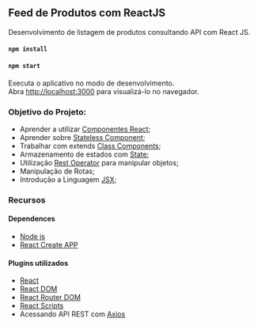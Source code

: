 ## Feed de Produtos com ReactJS

Desenvolvimento de listagem de produtos consultando API com React JS. 
#### `npm install`
#### `npm start`
Executa o aplicativo no modo de desenvolvimento.<br>
Abra [http://localhost:3000](http://localhost:3000) para visualizá-lo no navegador.

### Objetivo do Projeto:
- Aprender a utilizar [Componentes React](https://medium.com/the-andela-way/understanding-react-components-37f841c1f3bb#targetText=Components%20are%20the%20building%20blocks,(User%20Interface)%20should%20appear.);
- Aprender sobre [Stateless Component](https://medium.com/the-andela-way/understanding-react-components-37f841c1f3bb#targetText=Components%20are%20the%20building%20blocks,(User%20Interface)%20should%20appear.);
- Trabalhar com extends [Class Components](https://medium.com/@Zwenza/functional-vs-class-components-in-react-231e3fbd7108#targetText=A%20class%20component%20requires%20you,you%20will%20see%20later%20on.);
- Armazenamento de estados com [State](https://pt-br.reactjs.org/docs/state-and-lifecycle.html);
- Utilização [Rest Operator](https://developer.mozilla.org/pt-BR/docs/Web/JavaScript/Reference/Functions/rest_parameters) para manipular objetos;
- Manipulação de Rotas;
- Introdução a Linguagem [JSX](https://pt-br.reactjs.org/docs/introducing-jsx.html);

### Recursos
#### Dependences
- [Node js](https://nodejs.org/en/)
- [React Create APP](https://github.com/facebook/create-react-app)

#### Plugins utilizados
- [React](https://www.npmjs.com/package/react)
- [React DOM](https://www.npmjs.com/package/react-dom)
- [React Router DOM](https://www.npmjs.com/package/react-router-dom)
- [React Scripts](https://www.npmjs.com/package/react-scripts)
- Acessando API REST com [Axios](https://www.npmjs.com/package/axios)
